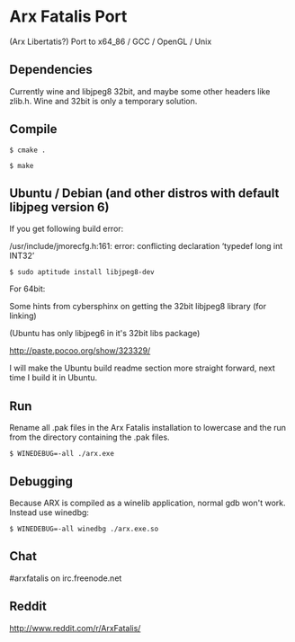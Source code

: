 # Arx Fatalis Port

(Arx Libertatis?)
Port to x64_86 / GCC / OpenGL / Unix

## Dependencies

Currently wine and libjpeg8 32bit, and maybe some other headers like zlib.h.
Wine and 32bit is only a temporary solution.

## Compile

`$ cmake .`

`$ make`

## Ubuntu / Debian (and other distros with default libjpeg version 6)

If you get following build error:

/usr/include/jmorecfg.h:161: error: conflicting declaration ‘typedef long int INT32’

`$ sudo aptitude install libjpeg8-dev`

For 64bit:

Some hints from cybersphinx on getting the 32bit libjpeg8 library (for linking)

(Ubuntu has only libjpeg6 in it's 32bit libs package)

http://paste.pocoo.org/show/323329/ 

I will make the Ubuntu build readme section more straight forward, next time I build it in Ubuntu.

## Run

Rename all .pak files in the Arx Fatalis installation to lowercase and the run from the directory containing the .pak files.

`$ WINEDEBUG=-all ./arx.exe`

## Debugging

Because ARX is compiled as a winelib application, normal gdb won't work. Instead use winedbg:

`$ WINEDEBUG=-all winedbg ./arx.exe.so`

## Chat

\#arxfatalis on irc.freenode.net

## Reddit

http://www.reddit.com/r/ArxFatalis/
